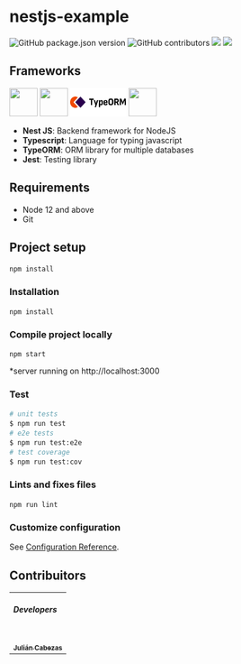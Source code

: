 # nestjs-example
<p float="left">
    <img alt="GitHub package.json version" src="https://img.shields.io/github/package-json/v/julian-lm-cabezas/nestjs-example">
    <img alt="GitHub contributors" src="https://img.shields.io/github/contributors/julian-lm-cabezas/nestjs-example">
    <img src="https://badges.pufler.dev/visits/julian-lm-cabezas/nestjs-example">
    <img src="https://badges.pufler.dev/created/julian-lm-cabezas/nestjs-example">
    
</p>

## Frameworks

<a href="https://docs.nestjs.com/" title="NestJS"><img src="https://nestjs.com/img/logo_text.svg" width="50" height="50"/></a>
<a href="https://www.typescriptlang.org/" title="Typescript"><img src="https://upload.wikimedia.org/wikipedia/commons/thumb/4/4c/Typescript_logo_2020.svg/512px-Typescript_logo_2020.svg.png" width="50" height="50"/></a>
<a href="https://typeorm.io/#/" title="TypeORM"><img src="https://github.com/typeorm/typeorm/raw/master/resources/logo_big.png" width="100" height="50"/></a>
<a href="https://jestjs.io/es-ES/" title="Jest"><img src="https://camo.githubusercontent.com/25e63e3a805b70ec042ed7109f576df0f4cfacee682bb7193c65b11151c86bdd/68747470733a2f2f63646e2e61757468302e636f6d2f626c6f672f74657374696e672d72656163742d776974682d6a6573742f6c6f676f2e706e67" width="50" height="50"/></a>

- **Nest JS**: Backend framework for NodeJS
- **Typescript**: Language for typing javascript
- **TypeORM**: ORM library for multiple databases
- **Jest**: Testing library

## Requirements

- Node 12 and above
- Git

## Project setup
```
npm install
```

### Installation

```
npm install
```

### Compile project locally
```
npm start
```
*server running on http://localhost:3000

### Test

```bash
# unit tests
$ npm run test
# e2e tests
$ npm run test:e2e
# test coverage
$ npm run test:cov
```

### Lints and fixes files
```
npm run lint
```

### Customize configuration
See [Configuration Reference](https://docs.nestjs.com/).



## Contribuitors

<table>
    <tr><td ><h5>Developers</h5></td></tr>
    <tr>
        <td align="center">
            <a href="https://github.com/julian-lm-cabezas">
                <img src="https://avatars.githubusercontent.com/u/53000155?s=64&v=4?s=100" width="100px;" alt=""/>
                <br /><sub><b>Julián Cabezas</b></sub>
            </a>
        </td>
    </tr>
</table>